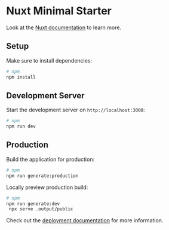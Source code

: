 # Nuxt Minimal Starter

Look at the [Nuxt documentation](https://nuxt.com/docs/getting-started/introduction) to learn more.

## Setup

Make sure to install dependencies:

```bash
# npm
npm install
```

## Development Server

Start the development server on `http://localhost:3000`:

```bash
# npm
npm run dev
```

## Production

Build the application for production:

```bash
# npm
npm run generate:production
```

Locally preview production build:

```bash
# npm
npm run generate:dev
 npx serve .output/public
```

Check out the [deployment documentation](https://nuxt.com/docs/getting-started/deployment) for more information.
